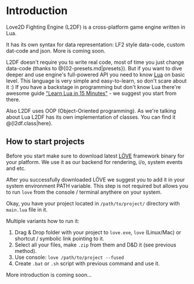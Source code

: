 # Introduction

Love2D Fighting Engine (L2DF) is a cross-platform game engine written in Lua.

It has its own syntax for data representation: LF2 style data-code, custom dat-code and json. More is coming soon.

L2DF doesn't require you to write real code, most of time you just change data-code (thanks to @{02-presets.md|presets}).
But if you want to dive deeper and use engine's full-powered API you need to know [Lua](https://en.wikipedia.org/wiki/Lua_(programming_language))
on basic level. This language is very simple and easy-to-learn, so don't scare about it :)
If you have a backstage in programming but don't know Lua there're awesome guide
["Learn Lua in 15 Minutes"](http://tylerneylon.com/a/learn-lua/) - we suggest you start from there.

Also L2DF uses OOP (Object-Oriented programming). As we're talking about Lua L2DF has its own implementation of classes.
You can find it @{l2df.class|here}.

## How to start projects

Before you start make sure to download latest [LÖVE](https://love2d.org/) framework binary for your platform.
We use it as our backend for rendering, i/o, system events and etc.

After you successfully downloaded LÖVE we suggest you to add it in your system environment PATH variable.
This step is not required but allows you to run `love` from the console / terminal anythere on your system.

Okay, you have your project located in `/path/to/project/` directory with `main.lua` file in it.

Multiple variants how to run it:

1. Drag & Drop folder with your project to `love.exe`, `love` (Linux/Mac) or shortcut / symbolic link pointing to it.
2. Select all your files, make `.zip` from them and D&D it (see previous method).
3. Use console: `love /path/to/project --fused`
4. Create `.bat` or `.sh` script with previous command and use it.

More introduction is coming soon...